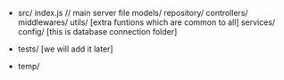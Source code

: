 - src/
    index.js // main server file
    models/
    repository/
    controllers/
    middlewares/
    utils/ [extra funtions which are common to all]
    services/
    config/ [this is database connection folder]

- tests/ [we will add it later]
- temp/